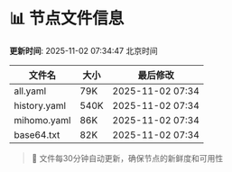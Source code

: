 # 📊 节点文件信息

**更新时间**: 2025-11-02 07:34:47 北京时间

| 文件名 | 大小 | 最后修改 |
|--------|------|----------|
| all.yaml | 79K | 2025-11-02 07:34 |
| history.yaml | 540K | 2025-11-02 07:34 |
| mihomo.yaml | 86K | 2025-11-02 07:34 |
| base64.txt | 82K | 2025-11-02 07:34 |

> 🔄 文件每30分钟自动更新，确保节点的新鲜度和可用性
